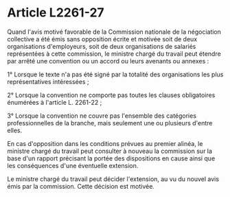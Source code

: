 # Article L2261-27

Quand l'avis motivé favorable de la Commission nationale de la négociation collective a été émis sans opposition écrite et motivée soit de deux organisations d'employeurs, soit de deux organisations de salariés représentées à cette commission, le ministre chargé du travail peut étendre par arrêté une convention ou un accord ou leurs avenants ou annexes :

1° Lorsque le texte n'a pas été signé par la totalité des organisations les plus représentatives intéressées ;

2° Lorsque la convention ne comporte pas toutes les clauses obligatoires énumérées à l'article L. 2261-22 ;

3° Lorsque la convention ne couvre pas l'ensemble des catégories professionnelles de la branche, mais seulement une ou plusieurs d'entre elles.

En cas d'opposition dans les conditions prévues au premier alinéa, le ministre chargé du travail peut consulter à nouveau la commission sur la base d'un rapport précisant la portée des dispositions en cause ainsi que les conséquences d'une éventuelle extension.

Le ministre chargé du travail peut décider l'extension, au vu du nouvel avis émis par la commission. Cette décision est motivée.